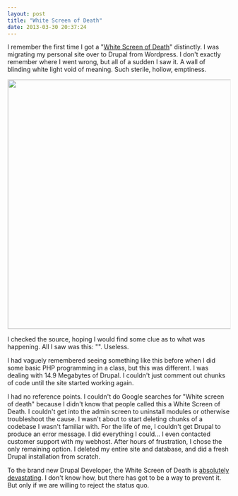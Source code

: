 ```yaml
---
layout: post
title: "White Screen of Death"
date: 2013-03-30 20:37:24
---
```


I remember the first time I got a "<a href="http://drupal.org/node/158043" target="_blank" title="White Screen of Death, as described on Drupal.org">White Screen of Death</a>" distinctly. I was migrating my personal site over to Drupal from Wordpress. I don't exactly remember where I went wrong, but all of a sudden I saw it. A wall of blinding white light void of meaning. Such sterile, hollow, emptiness.

<p style="text-align: center;">
  <img alt="" src="http://bryanbraun.com/sites/default/files/drupal-white-screen-of-death.png" style="width: 760px; height: 565px; border: 1px solid rgb(235, 235, 235);" title="The White Screen of Death" />
</p>

<p class="p1">
  I checked the source, hoping I would find some clue as to what was happening. All I saw was this: "<head></head><body></body>". Useless.
</p>

<p class="p1">
  I had vaguely remembered seeing something like this before when I did some basic PHP programming in a class, but this was different. I was dealing with 14.9 Megabytes of Drupal. I couldn't just comment out chunks of code until the site started working again.
</p>

<p class="p1">
  I had no reference points. I couldn't do Google searches for "White screen of death" because I didn't know that people called this a White Screen of Death. I couldn't get into the admin screen to uninstall modules or otherwise troubleshoot the cause. I wasn't about to start deleting chunks of a codebase I wasn't familiar with. For the life of me, I couldn't get Drupal to produce an error message. I did everything I could… I even contacted customer support with my webhost. After hours of frustration, I chose the only remaining option. I deleted my entire site and database, and did a fresh Drupal installation from scratch.
</p>

<p class="p1">
  To the brand new Drupal Developer, the White Screen of Death is <a href="http://drupal.org/node/499290" target="_blank" title="Case in point: the comment with the title 'WSOD is almost literally killing me...'">absolutely devastating</a>. I don't know how, but there has got to be a way to prevent it. But only if we are willing to reject the status quo.
</p>